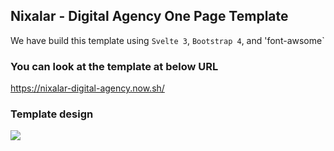 ## Nixalar - Digital Agency One Page Template

We have build this template using `Svelte 3`, `Bootstrap 4`, and 'font-awsome`

### You can look at the template at below URL

https://nixalar-digital-agency.now.sh/

### Template design

<img src="https://raw.githubusercontent.com/karkranikhil/Digital-Agency-using-svelte/master/public/images/complete.png">
